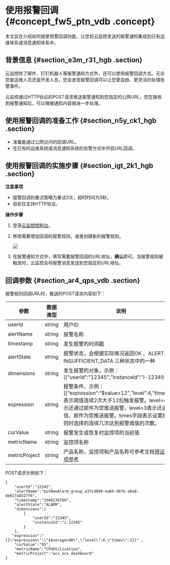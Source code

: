 # 使用报警回调 {#concept_fw5_ptn_vdb .concept}

本文旨在介绍如何报使用警回调功能，让您将云监控发送的报警通知集成到已有运维体系或消息通知体系中。

## 背景信息 {#section_e3m_r31_hgb .section}

云监控除了邮件、钉钉机器人等报警通知方式外，还可以使用报警回调方式。无论您是运维人员还是开发人员，您会发现报警回调可以让您更自由、更灵活的处理告警事件。

云监控通过HTTP协议的POST请求推送报警通知到您指定的公网URL，您在接收到报警通知后，可以根据通知内容做进一步处理。

## 使用报警回调的准备工作 {#section_n5y_ck1_hgb .section}

-   准备能通过公网访问的回调URL。
-   在已有的运维系统或消息通知系统的告警方式中开启URL回调。

## 使用报警回调的实施步骤 {#section_igt_2k1_hgb .section}

**注意事项**

-   报警回调的重试策略为重试3次，超时时间为5秒。
-   目前仅支持HTTP协议。

**操作步骤**

1.  登录[云监控控制台](https://cms-intl.console.aliyun.com)。
2.  修改需要增加回调的报警规则，或者创建新的报警规则。

    ![](http://static-aliyun-doc.oss-cn-hangzhou.aliyuncs.com/assets/img/6225/154898958735880_zh-CN.png)

3.  在报警通知方式中，填写需要报警回调的URL地址，**确认**即可。当报警规则被触发时，云监控会将报警消息发送到您指定的URL地址。

## 回调参数 {#section_ar4_qps_vdb .section}

报警规则回调URL时，推送的POST请求内容如下：

|参数|数据类型|说明|
|--|----|--|
|userId|string|用户ID|
|alertName|string|报警名称|
|timestamp|string|发生报警的时间戳|
|alertState|string|报警状态，会根据实际情况返回OK 、ALERT、 INSUFFICIENT\_DATA 三种状态中的一种|
|dimensions|string|发生报警的对象，示例：\[\{“userId”:”12345”,”instanceId”:”i-12345”\}\]|
|expression|string|报警条件，示例：\[\{“expression”:”$value\>12”,”level”:4,”times”:2\}\]表示阈值连续2次大于12后触发报警。level=4时表示还通过邮件为您推送报警，level=3表示还通过短信、邮件为您推送报警。times字段表示设置报警规则时选择的连续几次达到报警阈值的次数。|
|curValue|string|报警发生或恢复时监控项的当前值|
|metricName|string|监控项名称|
|metricProject|string|产品名称，监控项和产品名称可参考文档[预设监控项参考](../../../../../intl.zh-CN/API参考/预设监控项参考.md#)|

POST请求示例如下：

```
{
    "userId":"12345",
    "alertName":"putNewAlarm_group_a37cd898-ea6b-4b7b-a8a8-de017a8327f6",
    "timestamp":"1508136760",
    "alertState":"ALARM",
    "dimensions":[
        {
            "userId":"12345",
            "instanceId":"i-12345"
        }
    ],
   "expression":"[{\"expression\":\"$Average>90\",\"level\":4,\"times\":2}]" ,
    "curValue":"95",
    "metricName":"CPUUtilization",
    "metricProject":"acs_ecs_dashboard"
}
```

